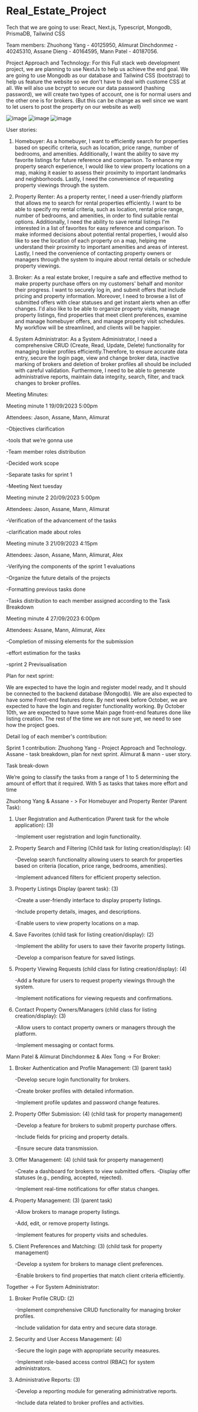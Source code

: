 # Real_Estate_Project

Tech that we are going to use: React, Next.js, Typescript, Mongodb, PrismaDB, Tailwind CSS

Team members: Zhuohong Yang - 40125950, Alimurat Dinchdonmez - 40245310, Assane Dieng - 40164595, Mann Patel - 40187056. 

Project Approach and Technology: For this Full stack web development project, we are planning to use NextJs to help us achieve the end goal. We are going to use Mongodb as our database and Tailwind CSS (bootstrap) to help us feature the website so we don't have to deal with custome CSS at all. We will also use bcrypt to secure our data password (hashing password), we will create two types of account, one is for normal users and the other one is for brokers. (But this can be change as well since we want to let users to post the property on our website as well)

![image](https://github.com/JasonYangggggggg/Real_Estate_Project/assets/109561939/47c79811-26e9-43c7-b72d-4708858022cc)
![image](https://github.com/JasonYangggggggg/Real_Estate_Project/assets/109561939/10bf7a41-4815-41fd-9c4a-ba71e198a6d9)
![image](https://github.com/JasonYangggggggg/Real_Estate_Project/assets/109561939/60a8d2c9-7f1c-4ba3-91f4-30234d2ab367)




User stories: 
  1. Homebuyer: As a homebuyer, I want to efficiently search for properties based on specific criteria, such as location, price range, number of bedrooms, and amenities. Additionally, I want the ability to save my favorite listings for future reference and comparison. To enhance my property search experience, I would like to view property locations on a map, making it easier to assess their proximity to important landmarks and neighborhoods. Lastly, I need the convenience of requesting property viewings through the system.

  2. Property Renter: As a property renter, I need a user-friendly platform that allows me to search for rental properties efficiently. I want to be able to specify my rental criteria, such as location, rental price range, number of bedrooms, and amenities, in order to find suitable rental options. Additionally, I need the ability to save rental listings I'm interested in a list of favorites for easy reference and comparison. To make informed decisions about potential rental properties, I would also like to see the location of each property on a map, helping me understand their proximity to important amenities and areas of interest. Lastly, I need the convenience of contacting property owners or managers through the system to inquire about rental details or schedule property viewings.


  3. Broker: As a real estate broker, I require a safe and effective method to make property purchase offers on my customers' behalf and monitor their progress. I want to securely log in, and submit offers that include pricing and property information. Moreover, I need to browse a list of submitted offers with clear statuses and get instant alerts when an offer changes. I'd also like to be able to organize property visits, manage property listings, find properties that meet client preferences, examine and manage homebuyer offers, and manage property visit schedules. My workflow will be streamlined, and clients will be happier.

  4. System Administrator: As a System Administrator, I need a comprehensive CRUD (Create, Read, Update, Delete) functionality for managing broker profiles efficiently.Therefore, to ensure accurate data entry,  secure the login page, view and change broker data, inactive marking of brokers and deletion of broker profiles all should be included with careful validation. Furthermore, I need to be able to generate administrative reports, maintain data integrity, search, filter, and track changes to broker profiles. 


Meeting Minutes: 

Meeting minute 1	19/09/2023  5:00pm

Attendees: Jason, Assane, Mann, Alimurat

-Objectives clarification

-tools that we’re gonna use

-Team member roles distribution

-Decided work scope

-Separate tasks for sprint 1

-Meeting Next tuesday

Meeting minute 2	20/09/2023  5:00pm

Attendees: Jason, Assane, Mann, Alimurat

-Verification of the advancement of the tasks

-clarification made about roles

Meeting minute 3	21/09/2023  4:15pm

Attendees: Jason, Assane, Mann, Alimurat, Alex

-Verifying the components of the sprint 1 evaluations 

-Organize the future details of the projects 

-Formatting previous tasks done

-Tasks distribution to each member assigned according to the Task Breakdown

Meeting minute 4	27/09/2023  6:00pm

Attendees: Assane, Mann, Alimurat, Alex

-Completion of missing elements for the submission

-effort estimation for the tasks

-sprint 2 Previsualisation



 
Plan for next sprint: 

We are expected to have the login and register model ready, and It should be connected to the backend database (Mongodb). We are also expected to have some Front-end features done. By next week before October, we are expected to have the login and register functionality working. By October 10th, we are expected to have some Main page front-end features done like listing creation. The rest of the time we are not sure yet, we need to see how the project goes.

Detail log of each member's contribution: 

Sprint 1 contribution: Zhuohong Yang - Project Approach and Technology. 
Assane - task breakdown, plan for next sprint. 
Alimurat & mann - user story. 

Task break-down

We’re going to classify the tasks from a range of 1 to 5 determining the amount of effort that it required. With 5 as tasks that takes more effort and time

Zhuohong Yang & Assane - > For Homebuyer and Property Renter (Parent Task): 

1) User Registration and Authentication (Parent task for the whole application): (3)      
   
    -Implement user registration and login functionality.

2) Property Search and Filtering (Child task for listing creation/display): (4)
   
    -Develop search functionality allowing users to search for properties based on criteria (location, price range, bedrooms, amenities).
   
    -Implement advanced filters for efficient property selection.
  
4) Property Listings Display (parent task): (3)
   
    -Create a user-friendly interface to display property listings.
   
    -Include property details, images, and descriptions.
   
    -Enable users to view property locations on a map.
   
5) Save Favorites (child task for listing creation/display): (2)
   
    -Implement the ability for users to save their favorite property listings.
   
    -Develop a comparison feature for saved listings.
   
6) Property Viewing Requests (child class for listing creation/display): (4)
   
    -Add a feature for users to request property viewings through the system.
   
    -Implement notifications for viewing requests and confirmations.
   
7) Contact Property Owners/Managers (child class for listing creation/display): (3)
   
    -Allow users to contact property owners or managers through the platform.
   
    -Implement messaging or contact forms.

Mann Patel & Alimurat Dinchdonmez & Alex Tong  -> For Broker:

1) Broker Authentication and Profile Management: (3) (parent task)

    -Develop secure login functionality for brokers.
   
    -Create broker profiles with detailed information.
   
    -Implement profile updates and password change features.
     
3) Property Offer Submission: (4) (child task for property management)
 
    -Develop a feature for brokers to submit property purchase offers.
   
    -Include fields for pricing and property details.
   
    -Ensure secure data transmission.
   
4) Offer Management: (4) (child task for property management)
   
    -Create a dashboard for brokers to view submitted offers.
    -Display offer statuses (e.g., pending, accepted, rejected).
   
    -Implement real-time notifications for offer status changes.
   
5) Property Management: (3) (parent task)
   
    -Allow brokers to manage property listings.
   
    -Add, edit, or remove property listings.
   
    -Implement features for property visits and schedules.
   
6) Client Preferences and Matching: (3) (child task for property management)
   
    -Develop a system for brokers to manage client preferences.
   
    -Enable brokers to find properties that match client criteria efficiently.
   
Together -> For System Administrator:

1)  Broker Profile CRUD: (2)
   
    -Implement comprehensive CRUD functionality for managing broker profiles.
    
    -Include validation for data entry and secure data storage.
    
3) Security and User Access Management: (4)
   
    -Secure the login page with appropriate security measures.
   
    -Implement role-based access control (RBAC) for system administrators.
   
5) Administrative Reports: (3)
   
    -Develop a reporting module for generating administrative reports.
   
    -Include data related to broker profiles and activities.


